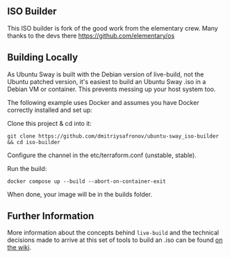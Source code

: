 ## ISO Builder

This ISO builder is fork of the good work from the elementary crew.  Many thanks to the devs there https://github.com/elementary/os

## Building Locally

As Ubuntu Sway is built with the Debian version of live-build, not the Ubuntu patched version, it's easiest to build an Ubuntu Sway .iso in a Debian VM or container. This prevents messing up your host system too.

The following example uses Docker and assumes you have Docker correctly installed and set up:

Clone this project & cd into it:
```shell
git clone https://github.com/dmitriysafronov/ubuntu-sway_iso-builder && cd iso-builder
```

Configure the channel in the etc/terraform.conf (unstable, stable).

Run the build:
```shell
docker compose up --build --abort-on-container-exit 
```

When done, your image will be in the builds folder.



## Further Information

More information about the concepts behind `live-build` and the technical decisions made to arrive at this set of tools to build an .iso can be found [on the wiki](https://github.com/elementary/os/wiki/Building-iso-Images).
